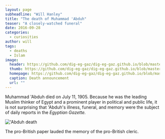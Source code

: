 ```yaml
---
layout: page
subheadline: "Will Hanley"
title: "The death of Muhammad 'Abduh"
teaser: "A closely-watched funeral"
date: 2016-09-28
categories:
  - curiosities
author: will
tags:
  - deaths
  - Islam
image:
  header: https://github.com/dig-eg-gaz/dig-eg-gaz.github.io/blob/master/images/blog-images/2016-09-28-hanley-abduh.png
  thumb: https://github.com/dig-eg-gaz/dig-eg-gaz.github.io/blob/master/images/blog-images/2016-09-28-hanley-abduh.png
  homepage: https://github.com/dig-eg-gaz/dig-eg-gaz.github.io/blob/master/images/blog-images/2016-09-28-hanley-abduh.png
  caption: Death announcement
  url: ""
---
```

Muhammad 'Abduh died on July 11, 1905. Because he was the leading Muslim thinker of Egypt and a prominent player in political and public life, it is not surprising that 'Abduh's illness, funeral, and memory were the subject of daily reports in the *Egyptian Gazette.*

!['Abduh death](https://github.com/dig-eg-gaz/dig-eg-gaz.github.io/blob/master/images/blog-images/2016-09-28-hanley-abduh.png?raw=true)

The pro-British paper lauded the memory of the pro-British cleric.
